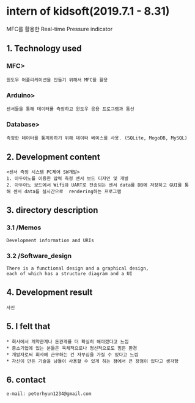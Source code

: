 # intern of kidsoft(2019.7.1 - 8.31)
MFC를 활용한 Real-time Pressure indicator

## 1. Technology used
### MFC>
    윈도우 어플리케이션을 만들기 위해서 MFC를 활용
### Arduino>
    센서들을 통해 데이터를 측정하고 윈도우 응용 프로그램과 통신  
### Database>   
    측정한 데이터를 통계화하기 위해 데이터 베이스를 사용. (SQLite, MogoDB, MySQL)

## 2. Development content
    <센서 측정 시스템 PC제어 SW개발>
    1. 아두이노를 이용한 압력 측정 센서 보드 디자인 및 개발
    2. 아두이노 보드에서 Wifi와 UART로 전송되는 센서 data를 DB에 저장하고 GUI를 통해 센서 data를 실시간으로  rendering하는 프로그램 
## 3. directory description
### 3.1 /Memos  
    Development information and URIs

### 3.2 /Software_design
    There is a functional design and a graphical design,
    each of which has a structure diagram and a UI


## 4. Development result
    사진

## 5. I felt that
    * 회사에서 계약관계나 돈관계를 더 확실히 해야겠다고 느낌
    * 중소기업에 있는 분들은 육체적으로나 정신적으로도 힘든 환경
    * 개발자로써 회사에 근무하는 건 자부심을 가질 수 있다고 느낌
    * 자신이 만든 기술을 남들이 사용할 수 있게 하는 점에서 큰 장점이 있다고 생각함

## 6. contact
    e-mail: peterhyun1234@gmail.com
